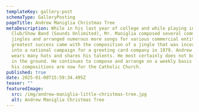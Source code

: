 ```yaml
---
templateKey: gallery-post
schemaType: GalleryPosting
pageTitle: Andrew Maniglia Christmas Tree
metaDescription: While in his last year of college and while playing in a
  Club/Show Band (Sounds Unlimited), Mr. Maniglia composed several commercial
  jingles and arranged numerous more songs for various commercial entities. His
  greatest success came with the composition of a jingle that was incorporated
  into a national campaign for a greeting card company in 1979. Andrew Maniglia
  wears many hats and shares his talents. He most certainly does not bury them
  in the ground. He continues to compose and arrange on a weekly basis. Most of
  his compositions are now for the Catholic Church.
published: true
date: 2025-01-08T15:59:34.495Z
teaser: ""
featuredImage:
  src: /img/andrew-maniglia-little-christmas-tree.jpg
  alt: Andrew Maniglia Christmas Tree
---
```

